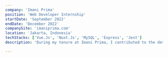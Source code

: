 ```yaml
---
company: 'Imani Prima'
position: 'Web Developer Internship'
startDate: 'September 2022'
endDate: 'December 2022'
companySite: 'imaniprima.com'
location: 'Jakarta, Indonesia'
techStacks: ['Vue.Js', 'Nuxt.Js', 'MySQL', 'Express', 'Jest']
description: 'During my tenure at Imani Prima, I contributed to the development and maintenance of several web applications using modern frameworks and technologies My responsibilities included designing user interfaces, implementing responsive layouts, and integrating RESTful APIs to enhance application functionality. I collaborated closely with cross-functional teams to deliver scalable solutions that met client requirements. Additionally, I optimized database queries and improved application performance through code refactoring and best practices. My experience with Vue.js, Nuxt.js, Angular, Express, and PostgreSQL enabled me to tackle complex challenges and deliver robust products. This role strengthened my problem-solving skills and deepened my understanding of full-stack development.'

---
```


